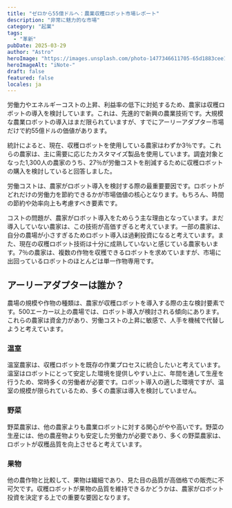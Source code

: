 ```yaml
---
title: "ゼロから55億ドルへ：農業収穫ロボット市場レポート"
description: "非常に魅力的な市場"
category: "起業"
tags:
  - "革新"
pubDate: 2025-03-29
author: "Astro"
heroImage: "https://images.unsplash.com/photo-1477346611705-65d1883cee1e"
heroImageAlt: "iNote-"
draft: false
featured: false
locales: ja
---
```


労働力やエネルギーコストの上昇、利益率の低下に対処するため、農家は収穫ロボットの導入を検討しています。これは、先進的で新興の農業技術です。大規模な農業ロボットの導入はまだ限られていますが、すでにアーリーアダプター市場だけで約55億ドルの価値があります。

統計によると、現在、収穫ロボットを使用している農家はわずか3％です。これらの農家は、主に需要に応じたカスタマイズ製品を使用しています。調査対象となった1,300人の農家のうち、27％が労働コストを削減するために収穫ロボットの購入を検討していると回答しました。

労働コストは、農家がロボット導入を検討する際の最重要要因です。ロボットがどれだけの労働力を節約できるかが市場価値の核心となります。もちろん、時間の節約や効率向上も考慮すべき要素です。

コストの問題が、農家がロボット導入をためらう主な理由となっています。まだ導入していない農家は、この技術が高価すぎると考えています。一部の農家は、自分の農場が小さすぎるためロボット導入は過剰投資になると考えています。また、現在の収穫ロボット技術は十分に成熟していないと感じている農家もいます。7％の農家は、複数の作物を収穫できるロボットを求めていますが、市場に出回っているロボットのほとんどは単一作物専用です。

## **アーリーアダプターは誰か？**

農場の規模や作物の種類は、農家が収穫ロボットを導入する際の主な検討要素です。500エーカー以上の農場では、ロボット導入が検討される傾向にあります。これらの農家は資金力があり、労働コストの上昇に敏感で、人手を機械で代替しようと考えています。

### **温室**

温室農家は、収穫ロボットを既存の作業プロセスに統合したいと考えています。温室はロボットにとって安定した環境を提供しやすい上に、年間を通して生産を行うため、常時多くの労働者が必要です。ロボット導入の適した環境ですが、温室の規模が限られているため、多くの農家は導入を検討していません。

### **野菜**

野菜農家は、他の農家よりも農業ロボットに対する関心がやや高いです。野菜の生産には、他の農産物よりも安定した労働力が必要であり、多くの野菜農家は、ロボットが収穫品質を向上させると考えています。

### **果物**

他の農作物と比較して、果物は繊細であり、見た目の品質が高価格での販売に不可欠です。収穫ロボットが果物の品質を維持できるかどうかは、農家がロボット投資を決定する上での重要な要因となります。
